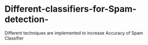# Different-classifiers-for-Spam-detection-
Different techniques are implemented to increase Accuracy of Spam Classifier 
